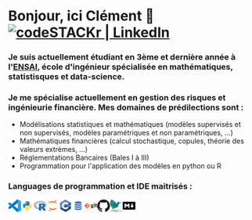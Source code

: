 # Bonjour, ici Clément 👋 [<img align="rigth" alt="codeSTACKr | LinkedIn" width="22px" src="https://cdn.jsdelivr.net/npm/simple-icons@v3/icons/linkedin.svg" />][linkedin]


### Je suis actuellement étudiant en 3ème et dernière année à l'[ENSAI](https://www.ensai.fr/), école d'ingénieur spécialisée en mathématiques, statistisques et data-science.
### Je me spécialise actuellement en gestion des risques et ingénieurie financière. Mes domaines de prédilections sont :
- Modélisations statistiques et mathématiques (modèles supervisés et non supervisés, modèles paramétriques et non paramétriques, ...)
- Mathématiques financières (calcul stochastique, copules, théorie des valeurs extrèmes, ...)
- Réglementations Bancaires (Bales I à III)
- Programmation pour l'application des modèles en python ou R


### Languages de programmation et IDE maitrisés :
<img align="left" alt="Visual Studio Code" width="26px" src="https://raw.githubusercontent.com/github/explore/80688e429a7d4ef2fca1e82350fe8e3517d3494d/topics/visual-studio-code/visual-studio-code.png" />
<img align="left" alt="Python" width="26px" src="https://raw.githubusercontent.com/github/explore/80688e429a7d4ef2fca1e82350fe8e3517d3494d/topics/python/python.png" />
<img align="left" alt="R" width="26px" src="https://raw.githubusercontent.com/github/explore/80688e429a7d4ef2fca1e82350fe8e3517d3494d/topics/r/r.png" />
<img align="left" alt="Jupyter" width="26px" src="https://raw.githubusercontent.com/github/explore/80688e429a7d4ef2fca1e82350fe8e3517d3494d/topics/jupyter-notebook/jupyter-notebook.png" />
<img align="left" alt="Cpp" width="26px" src="https://raw.githubusercontent.com/github/explore/80688e429a7d4ef2fca1e82350fe8e3517d3494d/topics/cpp/cpp.png" />
<img align="left" alt="SQL" width="26px" src="https://raw.githubusercontent.com/github/explore/80688e429a7d4ef2fca1e82350fe8e3517d3494d/topics/sql/sql.png" />
<img align="left" alt="Git" width="26px" src="https://raw.githubusercontent.com/github/explore/80688e429a7d4ef2fca1e82350fe8e3517d3494d/topics/git/git.png" />
<img align="left" alt="Github" width="26px" src="https://raw.githubusercontent.com/github/explore/80688e429a7d4ef2fca1e82350fe8e3517d3494d/topics/github-api/github-api.png" />
<img align="left" alt="Latex" width="26px" src="https://raw.githubusercontent.com/github/explore/80688e429a7d4ef2fca1e82350fe8e3517d3494d/topics/latex/latex.png" />
<img align="left" alt="Markdown" width="26px" src="https://raw.githubusercontent.com/github/explore/80688e429a7d4ef2fca1e82350fe8e3517d3494d/topics/markdown/markdown.png" />










[linkedin]: https://www.linkedin.com/in/cl%C3%A9ment-gabas-9250a5208/
